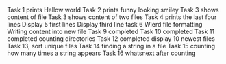 Task 1 prints Hellow world
Task 2 prints funny looking smiley
Task 3 shows content of file
Task 3 shows content of two files
Task 4 prints the last four lines
Display 5 first lines
Display third line task 6
Wierd file formatting
Writing content into new file
Task 9 completed
Task 10 completed
Task 11 completed counting directories
Task 12 completed display 10 newest files
Task 13, sort unique files
Task 14 finding a string in a file
Task 15 counting how many times a string appears
Task 16 whatsnext after counting
